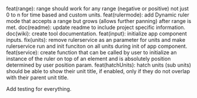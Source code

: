 feat(range): range should work for any range (negative or positive) not just 0 to n for time based and custom units.
feat(rulermode): add Dynamic ruler mode that accepts a range but grows (allows further panning) after range is met.
doc(readme): update readme to include project specific information.
doc(wiki): create tool documentation.
feat(input): initialize app component inputs.
fix(units): remove rulerservice as an parameter for units and make rulerservice run and init funciton on all units during init of app component.
feat(service): create function that can be called by user to initialize an instance of the ruler on top of an element and is absolutely position determined by user position param.
feat(hatchUnits): hatch units (sub units) should be able to show their unit title, if enabled, only if they do not overlap with their parent unit title.

Add testing for everything.
